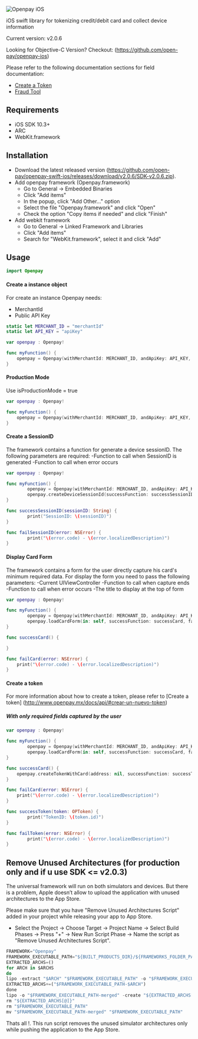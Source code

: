 ![Openpay iOS](http://www.openpay.mx/img/github/ios.jpg)

iOS swift library for tokenizing credit/debit card and collect device information

Current version: v2.0.6

Looking for Objective-C Version? Checkout: (https://github.com/open-pay/openpay-ios)

Please refer to the following documentation sections for field documentation:
* [Create a Token](http://www.openpay.mx/docs/api/#crear-un-nuevo-token)
* [Fraud Tool](http://www.openpay.mx/docs/fraud-tool.html)

## Requirements

- iOS SDK 10.3+
- ARC
- WebKit.framework

## Installation

- Download the latest released version (https://github.com/open-pay/openpay-swift-ios/releases/download/v2.0.6/SDK-v2.0.6.zip).
- Add openpay framework (Openpay.framework)
	- Go to General -> Embedded Binaries
	- Click "Add items"
	- In the popup, click "Add Other..." option
	- Select the file "Openpay.framework" and click "Open"
	- Check the option "Copy items if needed" and click "Finish"
- Add webkit framework
	- Go to General -> Linked Framework and Libraries
	- Click "Add items"
	- Search for "WebKit.framework", select it and click "Add"

## Usage

```swift
import Openpay
```

#### Create a instance object

For create an instance Openpay needs:
- MerchantId
- Public API Key

```swift
static let MERCHANT_ID = "merchantId"
static let API_KEY = "apiKey"

var openpay : Openpay!

func myFunction() {
	openpay = Openpay(withMerchantId: MERCHANT_ID, andApiKey: API_KEY, isProductionMode: false, isDebug: false)
}
```

#### Production Mode

Use isProductionMode = true

```swift
var openpay : Openpay!

func myFunction() {
	openpay = Openpay(withMerchantId: MERCHANT_ID, andApiKey: API_KEY, isProductionMode: true, isDebug: false)
}
```

#### Create a SessionID

The framework contains a function for generate a device sessionID.
The following parameters are required:
-Function to call when SessionID is generated
-Function to call when error occurs

```swift
var openpay : Openpay!

func myFunction() {
        openpay = Openpay(withMerchantId: MERCHANT_ID, andApiKey: API_KEY, isProductionMode: false, isDebug: false)
        openpay.createDeviceSessionId(successFunction: successSessionID, failureFunction: failSessionID)
}

func successSessionID(sessionID: String) {
        print("SessionID: \(sessionID)")
}

func failSessionID(error: NSError) {
        print("\(error.code) - \(error.localizedDescription)")
}
```

#### Display Card Form

The framework contains a form for the user directly capture his card's minimum required data.
For display the form you need to pass the following parameters:
-Current UIViewController
-Function to call when capture ends
-Function to call when error occurs
-The title to display at the top of form

```swift
var openpay : Openpay!

func myFunction() {
        openpay = Openpay(withMerchantId: MERCHANT_ID, andApiKey: API_KEY, isProductionMode: false, isDebug: false)
        openpay.loadCardForm(in: self, successFunction: successCard, failureFunction: failCard, formTitle: "Openpay")
}

func successCard() {

}

func failCard(error: NSError) {
	print("\(error.code) - \(error.localizedDescription)")
}
```

#### Create a token

For more information about how to create a token, please refer to [Create a token] (http://www.openpay.mx/docs/api/#crear-un-nuevo-token)

##### With only required fields captured by the user

```swift
var openpay : Openpay!

func myFunction() {
        openpay = Openpay(withMerchantId: MERCHANT_ID, andApiKey: API_KEY, isProductionMode: false, isDebug: false)
        openpay.loadCardForm(in: self, successFunction: successCard, failureFunction: failCard, formTitle: "Openpay")
}

func successCard() {
	openpay.createTokenWithCard(address: nil, successFunction: successToken, failureFunction: failToken)
}

func failCard(error: NSError) {
	print("\(error.code) - \(error.localizedDescription)")
}

func successToken(token: OPToken) {
        print("TokenID: \(token.id)")
}

func failToken(error: NSError) {
        print("\(error.code) - \(error.localizedDescription)")
}
```

## Remove Unused Architectures (for production only and if u use SDK <= v2.0.3)

The universal framework will run on both simulators and devices. But there is a problem, Apple doesn’t allow to upload the application with unused architectures to the App Store.

Please make sure that you have "Remove Unused Architectures Script" added in your project while releasing your app to App Store.

- Select the Project -> Choose Target -> Project Name -> Select Build Phases -> Press "+" -> New Run Script Phase -> Name the script as "Remove Unused Architectures Script".

```javascript
FRAMEWORK="Openpay"
FRAMEWORK_EXECUTABLE_PATH="${BUILT_PRODUCTS_DIR}/${FRAMEWORKS_FOLDER_PATH}/$FRAMEWORK.framework/$FRAMEWORK"
EXTRACTED_ARCHS=()
for ARCH in $ARCHS
do
lipo -extract "$ARCH" "$FRAMEWORK_EXECUTABLE_PATH" -o "$FRAMEWORK_EXECUTABLE_PATH-$ARCH"
EXTRACTED_ARCHS+=("$FRAMEWORK_EXECUTABLE_PATH-$ARCH")
done
lipo -o "$FRAMEWORK_EXECUTABLE_PATH-merged" -create "${EXTRACTED_ARCHS[@]}"
rm "${EXTRACTED_ARCHS[@]}"
rm "$FRAMEWORK_EXECUTABLE_PATH"
mv "$FRAMEWORK_EXECUTABLE_PATH-merged" "$FRAMEWORK_EXECUTABLE_PATH"
```

Thats all !. This run script removes the unused simulator architectures only while pushing the application to the App Store.
